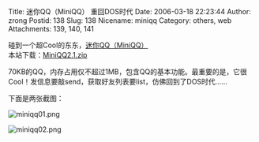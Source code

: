 Title: 迷你QQ（MiniQQ） 重回DOS时代
Date: 2006-03-18 22:23:44
Author: zrong
Postid: 138
Slug: 138
Nicename: miniqq
Category: others, web
Attachments: 139, 140, 141

碰到一个超Cool的东东，[迷你QQ（MiniQQ）](http://www.qq-1.com)  
本站下载：<span
id="p141">[MiniQQ2.1.zip](/wp-content/uploads/2006/03/MiniQQ2.1.zip "MiniQQ2.1.zip")</span>

70KB的QQ，内存占用仅不超过1MB，包含QQ的基本功能。最重要的是，它很Cool！发信息要敲send，获取好友列表要list，仿佛回到了DOS时代……

下面是两张截图：

![miniqq01.png](/wp-content/uploads/2006/03/miniqq01.png)

![miniqq02.png](/wp-content/uploads/2006/03/miniqq02.png)

